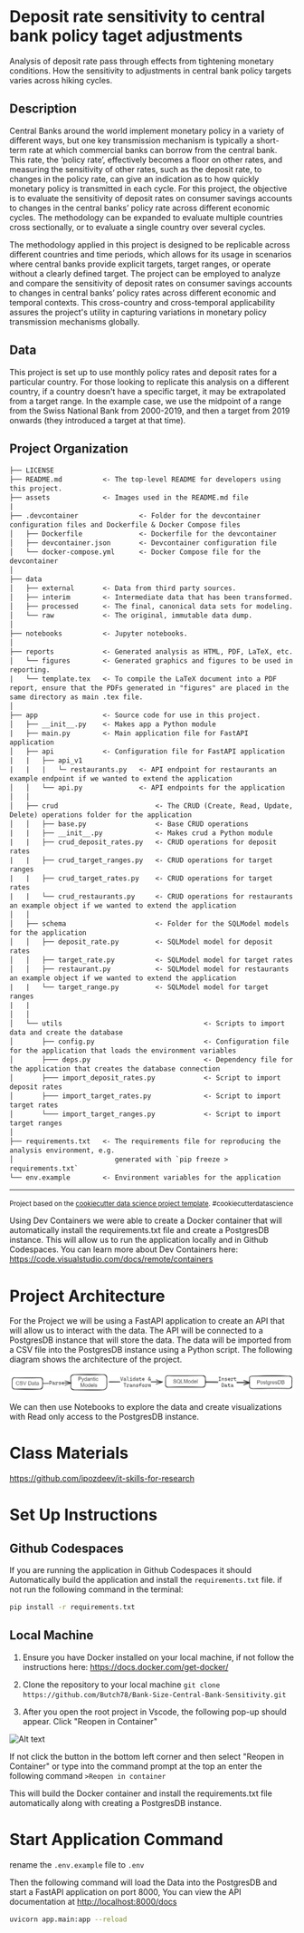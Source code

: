 # Deposit rate sensitivity to central bank policy taget adjustments

Analysis of deposit rate pass through effects from tightening monetary conditions. How the sensitivity to adjustments in central bank policy targets varies across hiking cycles.

## Description

Central Banks around the world implement monetary policy in a variety of different ways, but one key transmission mechanism is typically a short-term rate at which commercial banks can borrow from the central bank. This rate, the ‘policy rate’, effectively becomes a floor on other rates, and measuring the sensitivity of other rates, such as the deposit rate, to changes in the policy rate, can give an indication as to how quickly monetary policy is transmitted in each cycle. For this project, the objective is to evaluate the sensitivity of deposit rates on consumer savings accounts to changes in the central banks’ policy rate across different economic cycles. The methodology can be expanded to evaluate multiple countries cross sectionally, or to evaluate a single country over several cycles.

The methodology applied in this project is designed to be replicable across different countries and time periods, which allows for its usage in scenarios where central banks provide explicit targets, target ranges, or operate without a clearly defined target. The project can be employed to analyze and compare the sensitivity of deposit rates on consumer savings accounts to changes in central banks’ policy rates across different economic and temporal contexts. This cross-country and cross-temporal applicability assures the project's utility in capturing variations in monetary policy transmission mechanisms globally.

## Data

This project is set up to use monthly policy rates and deposit rates for a particular country. For those looking to replicate this analysis on a different country, if a country doesn't have a specific target, it may be extrapolated from a target range. In the example case, we use the midpoint of a range from the Swiss National Bank from 2000-2019, and then a target from 2019 onwards (they introduced a target at that time).

Project Organization
------------

    ├── LICENSE
    ├── README.md          <- The top-level README for developers using this project.
    ├── assets             <- Images used in the README.md file
    |
    ├── .devcontainer               <- Folder for the devcontainer configuration files and Dockerfile & Docker Compose files
    │   ├── Dockerfile              <- Dockerfile for the devcontainer
    │   ├── devcontainer.json       <- Devcontainer configuration file
    │   └── docker-compose.yml      <- Docker Compose file for the devcontainer
    │
    ├── data
    │   ├── external       <- Data from third party sources.
    │   ├── interim        <- Intermediate data that has been transformed.
    │   ├── processed      <- The final, canonical data sets for modeling.
    │   └── raw            <- The original, immutable data dump.
    │
    ├── notebooks          <- Jupyter notebooks. 
    │
    ├── reports            <- Generated analysis as HTML, PDF, LaTeX, etc.
    │   └── figures        <- Generated graphics and figures to be used in reporting.
    |   └── template.tex   <- To compile the LaTeX document into a PDF report, ensure that the PDFs generated in "figures" are placed in the same directory as main .tex file. 
    │
    ├── app                <- Source code for use in this project.
    │   ├── __init__.py    <- Makes app a Python module
    |   ├── main.py        <- Main application file for FastAPI application
    │   ├── api            <- Configuration file for FastAPI application
    |   |   ├── api_v1
    |   |   |   └─ restaurants.py   <- API endpoint for restaurants an example endpoint if we wanted to extend the application    
    │   │   └── api.py              <- API endpoints for the application
    │   │
    │   ├── crud                        <- The CRUD (Create, Read, Update, Delete) operations folder for the application
    │   │   ├── base.py                 <- Base CRUD operations
    |   |   ├── __init__.py             <- Makes crud a Python module
    |   |   ├── crud_deposit_rates.py   <- CRUD operations for deposit rates
    |   |   ├── crud_target_ranges.py   <- CRUD operations for target ranges
    |   |   ├── crud_target_rates.py    <- CRUD operations for target rates
    |   |   └── crud_restaurants.py     <- CRUD operations for restaurants an example object if we wanted to extend the application
    │   │
    │   ├── schema                      <- Folder for the SQLModel models for the application
    │   │   ├── deposit_rate.py         <- SQLModel model for deposit rates
    │   │   ├── target_rate.py          <- SQLModel model for target rates
    │   │   ├── restaurant.py           <- SQLModel model for restaurants an example object if we wanted to extend the application
    |   |   └── target_range.py         <- SQLModel model for target ranges
    |   |  
    │   │
    │   └── utils                                   <- Scripts to import data and create the database
    │       ├── config.py                           <- Configuration file for the application that loads the environment variables
    │       ├─── deps.py                            <- Dependency file for the application that creates the database connection
    │       ├─── import_deposit_rates.py            <- Script to import deposit rates
    │       ├─── import_target_rates.py             <- Script to import target rates
    │       └─── import_target_ranges.py            <- Script to import target ranges
    │   
    ├── requirements.txt   <- The requirements file for reproducing the analysis environment, e.g.
    │                         generated with `pip freeze > requirements.txt`
    └── env.example        <- Environment variables for the application

--------

<p><small>Project based on the <a target="_blank" href="https://drivendata.github.io/cookiecutter-data-science/">cookiecutter data science project template</a>. #cookiecutterdatascience</small></p>

Using Dev Containers we were able to create a Docker container that will automatically install the requirements.txt file and create a PostgresDB instance. This will allow us to run the application locally and in Github Codespaces. You can learn more about Dev Containers here: <https://code.visualstudio.com/docs/remote/containers>

# Project Architecture

For the Project we will be using a FastAPI application to create an API that will allow us to interact with the data. The API will be connected to a PostgresDB instance that will store the data. The data will be imported from a CSV file into the PostgresDB instance using a Python script. The following diagram shows the architecture of the project.

![Alt text](reports/figures/ingestion_pipline.png)

We can then use Notebooks to explore the data and create visualizations with Read only access to the PostgresDB instance. 

# Class Materials

<https://github.com/ipozdeev/it-skills-for-research>

# Set Up Instructions

## Github Codespaces

If you are running the application in Github Codespaces it should Automatically build the application and install the ```requirements.txt``` file. if not run the following command in the terminal:

```bash
pip install -r requirements.txt
```

## Local Machine

1. Ensure you have Docker installed on your local machine, if not follow the instructions here: <https://docs.docker.com/get-docker/>

2. Clone the repository to your local machine
   ```git clone https://github.com/Butch78/Bank-Size-Central-Bank-Sensitivity.git```

3. After you open the root project in Vscode, the following pop-up should appear. Click "Reopen in Container"

![Alt text](assets/dev_containter_popup.png)

If not click the button in the bottom left corner and then select "Reopen in Container" or type into the command prompt at the top an enter the following command ```>Reopen in container```

This will build the Docker container and install the requirements.txt file automatically along with creating a PostgresDB instance.

# Start Application Command

rename the ```.env.example``` file to ```.env```

Then the following command will load the Data into the PostgresDB and start a FastAPI application on port 8000, You can view the API documentation at <http://localhost:8000/docs>

```bash
uvicorn app.main:app --reload
```
